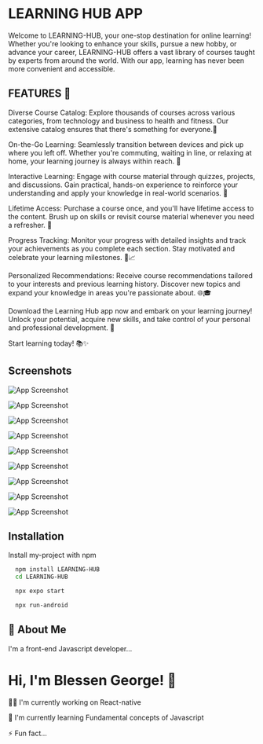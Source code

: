 # LEARNING HUB APP

Welcome to LEARNING-HUB, your one-stop destination for online learning! Whether you're looking to enhance your skills, pursue a new hobby, or advance your career, LEARNING-HUB offers a vast library of courses taught by experts from around the world. With our app, learning has never been more convenient and accessible.




## FEATURES  🚀

Diverse Course Catalog:
Explore thousands of courses across various categories, from technology and business to health and fitness. Our extensive catalog ensures that there's something for everyone.🌟

On-the-Go Learning:
Seamlessly transition between devices and pick up where you left off. Whether you're commuting, waiting in line, or relaxing at home, your learning journey is always within reach. 📱

Interactive Learning:
Engage with course material through quizzes, projects, and discussions. Gain practical, hands-on experience to reinforce your understanding and apply your knowledge in real-world scenarios. 🚀

Lifetime Access:
Purchase a course once, and you'll have lifetime access to the content. Brush up on skills or revisit course material whenever you need a refresher. 🔄

Progress Tracking:
Monitor your progress with detailed insights and track your achievements as you complete each section. Stay motivated and celebrate your learning milestones. 🎉📈

Personalized Recommendations:
Receive course recommendations tailored to your interests and previous learning history. Discover new topics and expand your knowledge in areas you're passionate about. 🌐🎓

Download the Learning Hub app now and embark on your learning journey! Unlock your potential, acquire new skills, and take control of your personal and professional development. 🚀

Start learning today! 📚✨



## Screenshots

![App Screenshot](./screenshots/Mobile.png)

![App Screenshot](./screenshots/OTP.png)

![App Screenshot](./screenshots/College.png)

![App Screenshot](./screenshots/Home.png)

![App Screenshot](./screenshots/Course.png)

![App Screenshot](./screenshots/Recent.png)

![App Screenshot](./screenshots/Exams.png)

![App Screenshot](./screenshots/Notifications.png)

![App Screenshot](./screenshots/Profile.png)




## Installation

Install my-project with npm

```bash
  npm install LEARNING-HUB
  cd LEARNING-HUB
```
```bash
  npx expo start
```
```bash
  npx run-android
```    
## 🚀 About Me

I'm a front-end Javascript developer...


# Hi, I'm Blessen George! 👋


👩‍💻 I'm currently working on React-native

🧠 I'm currently learning Fundamental concepts of Javascript

⚡️ Fun fact...

